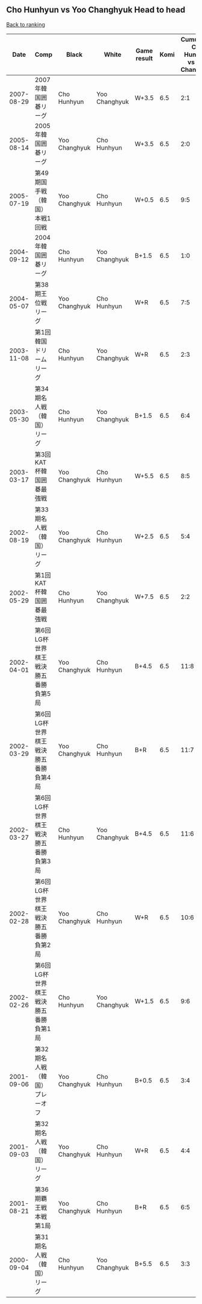 ## Cho Hunhyun vs Yoo Changhyuk Head to head

[Back to ranking](../../index.md)




| **Date** | **Comp** | **Black** | **White** | **Game result** | **Komi** | **Cumulative Cho Hunhyun vs Yoo Changhyuk** | **Cho Hunhyun streak** | **Yoo Changhyuk streak** | 
| --- | --- | --- | --- | --- | --- | --- | --- | --- |
| 2007-08-29 | 2007年韓国囲碁リーグ | Cho Hunhyun | Yoo Changhyuk | W+3.5 | 6.5 | 2:1 | 0 | 1 | 
| 2005-08-14 | 2005年韓国囲碁リーグ | Yoo Changhyuk | Cho Hunhyun | W+3.5 | 6.5 | 2:0 | 2 | 0 | 
| 2005-07-19 | 第49期国手戦（韓国）本戦1回戦 | Yoo Changhyuk | Cho Hunhyun | W+0.5 | 6.5 | 9:5 | 3 | 0 | 
| 2004-09-12 | 2004年韓国囲碁リーグ | Cho Hunhyun | Yoo Changhyuk | B+1.5 | 6.5 | 1:0 | 1 | 0 | 
| 2004-05-07 | 第38期王位戦リーグ | Yoo Changhyuk | Cho Hunhyun | W+R | 6.5 | 7:5 | 1 | 0 | 
| 2003-11-08 | 第1回韓国ドリームリーグ | Cho Hunhyun | Yoo Changhyuk | W+R | 6.5 | 2:3 | 0 | 3 | 
| 2003-05-30 | 第34期名人戦（韓国）リーグ | Cho Hunhyun | Yoo Changhyuk | B+1.5 | 6.5 | 6:4 | 3 | 0 | 
| 2003-03-17 | 第3回KAT杯韓国囲碁最強戦 | Yoo Changhyuk | Cho Hunhyun | W+5.5 | 6.5 | 8:5 | 2 | 0 | 
| 2002-08-19 | 第33期名人戦（韓国）リーグ | Yoo Changhyuk | Cho Hunhyun | W+2.5 | 6.5 | 5:4 | 2 | 0 | 
| 2002-05-29 | 第1回KAT杯韓国囲碁最強戦 | Cho Hunhyun | Yoo Changhyuk | W+7.5 | 6.5 | 2:2 | 0 | 2 | 
| 2002-04-01 | 第6回LG杯世界棋王戦決勝五番勝負第5局 | Yoo Changhyuk | Cho Hunhyun | B+4.5 | 6.5 | 11:8 | 0 | 2 | 
| 2002-03-29 | 第6回LG杯世界棋王戦決勝五番勝負第4局 | Yoo Changhyuk | Cho Hunhyun | B+R | 6.5 | 11:7 | 0 | 1 | 
| 2002-03-27 | 第6回LG杯世界棋王戦決勝五番勝負第3局 | Cho Hunhyun | Yoo Changhyuk | B+4.5 | 6.5 | 11:6 | 2 | 0 | 
| 2002-02-28 | 第6回LG杯世界棋王戦決勝五番勝負第2局 | Yoo Changhyuk | Cho Hunhyun | W+R | 6.5 | 10:6 | 1 | 0 | 
| 2002-02-26 | 第6回LG杯世界棋王戦決勝五番勝負第1局 | Cho Hunhyun | Yoo Changhyuk | W+1.5 | 6.5 | 9:6 | 0 | 1 | 
| 2001-09-06 | 第32期名人戦（韓国）プレーオフ | Yoo Changhyuk | Cho Hunhyun | B+0.5 | 6.5 | 3:4 | 0 | 1 | 
| 2001-09-03 | 第32期名人戦（韓国）リーグ | Yoo Changhyuk | Cho Hunhyun | W+R | 6.5 | 4:4 | 1 | 0 | 
| 2001-08-21 | 第36期覇王戦本戦第1局 | Yoo Changhyuk | Cho Hunhyun | B+R | 6.5 | 6:5 | 0 | 1 | 
| 2000-09-04 | 第31期名人戦（韓国）リーグ | Cho Hunhyun | Yoo Changhyuk | B+5.5 | 6.5 | 3:3 | 1 | 0 |




